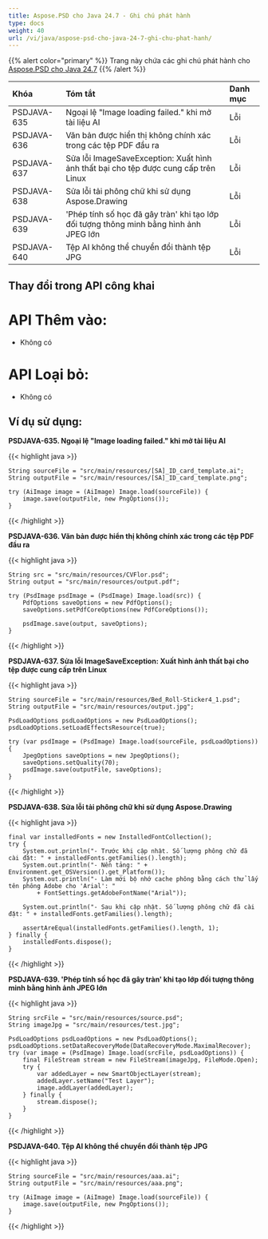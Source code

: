 ```yaml
---
title: Aspose.PSD cho Java 24.7 - Ghi chú phát hành
type: docs
weight: 40
url: /vi/java/aspose-psd-cho-java-24-7-ghi-chu-phat-hanh/
---
```


{{% alert color="primary" %}} Trang này chứa các ghi chú phát hành cho [Aspose.PSD cho Java 24.7](https://downloads.aspose.com/psd/java/new-releases/aspose.psd-for-java-24.7/) {{% /alert %}}

| **Khóa**    | **Tóm tắt**                                                                                      | **Danh mục** |
|:------------|:-------------------------------------------------------------------------------------------------|:-------------|
| PSDJAVA-635 | Ngoại lệ "Image loading failed." khi mở tài liệu AI                                              | Lỗi         |
| PSDJAVA-636 | Văn bản được hiển thị không chính xác trong các tệp PDF đầu ra                                    | Lỗi         |
| PSDJAVA-637 | Sửa lỗi ImageSaveException: Xuất hình ảnh thất bại cho tệp được cung cấp trên Linux             | Lỗi         |
| PSDJAVA-638 | Sửa lỗi tải phông chữ khi sử dụng Aspose.Drawing                                                 | Lỗi         |
| PSDJAVA-639 | 'Phép tính số học đã gây tràn' khi tạo lớp đối tượng thông minh bằng hình ảnh JPEG lớn          | Lỗi         |
| PSDJAVA-640 | Tệp AI không thể chuyển đổi thành tệp JPG                                                      | Lỗi         |

## **Thay đổi trong API công khai**
# **API Thêm vào:**

- Không có

# **API Loại bỏ:**

- Không có

## **Ví dụ sử dụng:**

**PSDJAVA-635. Ngoại lệ "Image loading failed." khi mở tài liệu AI**

{{< highlight java >}}

    String sourceFile = "src/main/resources/[SA]_ID_card_template.ai";
    String outputFile = "src/main/resources/[SA]_ID_card_template.png";

    try (AiImage image = (AiImage) Image.load(sourceFile)) {
        image.save(outputFile, new PngOptions());
    }

{{< /highlight >}}

**PSDJAVA-636. Văn bản được hiển thị không chính xác trong các tệp PDF đầu ra**

{{< highlight java >}}

    String src = "src/main/resources/CVFlor.psd";
    String output = "src/main/resources/output.pdf";

    try (PsdImage psdImage = (PsdImage) Image.load(src)) {
        PdfOptions saveOptions = new PdfOptions();
        saveOptions.setPdfCoreOptions(new PdfCoreOptions());

        psdImage.save(output, saveOptions);
    }

{{< /highlight >}}

**PSDJAVA-637. Sửa lỗi ImageSaveException: Xuất hình ảnh thất bại cho tệp được cung cấp trên Linux**

{{< highlight java >}}

    String sourceFile = "src/main/resources/Bed_Roll-Sticker4_1.psd";
    String outputFile = "src/main/resources/output.jpg";

    PsdLoadOptions psdLoadOptions = new PsdLoadOptions();
    psdLoadOptions.setLoadEffectsResource(true);

    try (var psdImage = (PsdImage) Image.load(sourceFile, psdLoadOptions)) {
        JpegOptions saveOptions = new JpegOptions();
        saveOptions.setQuality(70);
        psdImage.save(outputFile, saveOptions);
    }

{{< /highlight >}}

**PSDJAVA-638. Sửa lỗi tải phông chữ khi sử dụng Aspose.Drawing**

{{< highlight java >}}

    final var installedFonts = new InstalledFontCollection();
    try {
        System.out.println("- Trước khi cập nhật. Số lượng phông chữ đã cài đặt: " + installedFonts.getFamilies().length);
        System.out.println("- Nền tảng: " + Environment.get_OSVersion().get_Platform());
        System.out.println("- Làm mới bộ nhớ cache phông bằng cách thử lấy tên phông Adobe cho 'Arial': "
            + FontSettings.getAdobeFontName("Arial"));

        System.out.println("- Sau khi cập nhật. Số lượng phông chữ đã cài đặt: " + installedFonts.getFamilies().length);

        assertAreEqual(installedFonts.getFamilies().length, 1);
    } finally {
        installedFonts.dispose();
    }

{{< /highlight >}}

**PSDJAVA-639. 'Phép tính số học đã gây tràn' khi tạo lớp đối tượng thông minh bằng hình ảnh JPEG lớn**

{{< highlight java >}}

    String srcFile = "src/main/resources/source.psd";
    String imageJpg = "src/main/resources/test.jpg";

    PsdLoadOptions psdLoadOptions = new PsdLoadOptions();
    psdLoadOptions.setDataRecoveryMode(DataRecoveryMode.MaximalRecover);
    try (var image = (PsdImage) Image.load(srcFile, psdLoadOptions)) {
        final FileStream stream = new FileStream(imageJpg, FileMode.Open);
        try {
            var addedLayer = new SmartObjectLayer(stream);
            addedLayer.setName("Test Layer");
            image.addLayer(addedLayer);
        } finally {
            stream.dispose();
        }
    }

{{< /highlight >}}

**PSDJAVA-640. Tệp AI không thể chuyển đổi thành tệp JPG**

{{< highlight java >}}

    String sourceFile = "src/main/resources/aaa.ai";
    String outputFile = "src/main/resources/aaa.png";

    try (AiImage image = (AiImage) Image.load(sourceFile)) {
        image.save(outputFile, new PngOptions());
    }

{{< /highlight >}}
